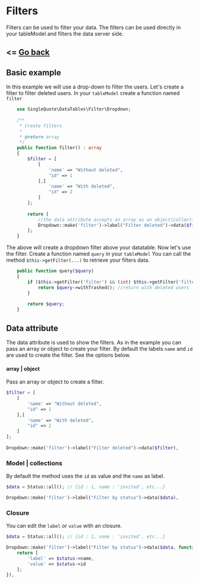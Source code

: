 # Filters
Filters can be used to filter your data. The filters can be used directly in your tableModel and filters the data server side. 

<= [Go back](https://singlequote.github.io/Laravel-datatables/)
-------------------------------------------------------------------

## Basic example
In this example we will use a drop-down to filter the users. Let's create a filter to filter deleted users.
In your `tableModel` create a function named `filter`
```php
    use SingleQuote\DataTables\Filter\Dropdown;
    
    /**
     * Create filters
     *
     * @return array
     */
    public function filter() : array
    {
        $filter = [
            [
                'name' => "Without deleted", 
                "id" => 1
            ],[
                'name' => "With deleted", 
                "id" => 2
            ]
        ];
        
        return [
	        //the data attribute accepts an array as an object|collection
            Dropdown::make('filter')->label("Filter deleted")->data($filter),
        ];
    }
```
The above will create a dropdown filter above your datatable.
Now let's use the filter. Create a function named `query` in your `tableModel`
You can call the method `$this->getFilter(...)` to retrieve your filters data.
```php
    public function query($query)
    {
        if ($this->getFilter('filter') && (int) $this->getFilter('filter') === 2) {
            return $query->withTrashed(); //return with deleted users
        }
                
        return $query;
    }
```

## Data attribute
The data attribute is used to show the filters. As in the example you can pass an array or object to create your filter. By default the labels `name` and `id` are used to create the filter. See the options below.

#### array | object
Pass an array or object to create a filter.
```php
$filter = [
    [
        'name' => "Without deleted", 
        "id" => 1
    ],[
        'name' => "With deleted", 
        "id" => 2
    ]
];
        
Dropdown::make('filter')->label("Filter deleted")->data($filter),
```

### Model | collections
By default the method uses the `id` as value and the `name` as label.
```php
$data = Status::all(); // {id : 1, name : 'invited', etc...}

Dropdown::make('filter')->label("Filter by status")->data($data),
```

### Closure
You can edit the `label` or `value` with an closure.

```php
$data = Status::all(); // {id : 1, name : 'invited', etc...}

Dropdown::make('filter')->label("Filter by status")->data($data, function($status){
	return [
		'label' => $status->name,
		'value' => $status->id
	];
}),
```
